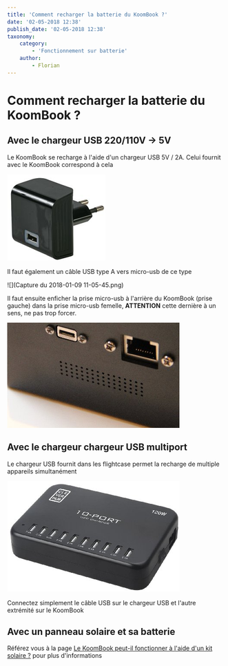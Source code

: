 ```yaml
---
title: 'Comment recharger la batterie du KoomBook ?'
date: '02-05-2018 12:38'
publish_date: '02-05-2018 12:38'
taxonomy:
    category:
        - 'Fonctionnement sur batterie'
    author:
        - Florian
---
```


# Comment recharger la batterie du KoomBook ?

## Avec le chargeur USB 220/110V -&gt; 5V

Le KoomBook se recharge à l'aide d'un chargeur USB 5V / 2A. Celui fournit avec le KoomBook correspond à cela

![](PW03053-40.jpg)

Il faut également un câble USB type A vers micro-usb de ce type

![](Capture du 2018-01-09 11-05-45.png)

Il faut ensuite enficher la prise micro-usb à l'arrière du KoomBook \(prise gauche\) dans la prise micro-usb femelle, **ATTENTION** cette dernière à un sens, ne pas trop forcer.

![](IMG_3216.JPG)

## Avec le chargeur chargeur USB multiport

Le chargeur USB fournit dans les flightcase permet la recharge de multiple appareils simultanément

![](serveimage2.jpeg)

Connectez simplement le câble USB sur le chargeur USB et l'autre extrémité sur le KoomBook

## Avec un panneau solaire et sa batterie

Référez vous à la page [Le KoomBook peut-il fonctionner à l'aide d'un kit solaire ?](le-koombook-peut-il-fonctionner-a-laide-dun-kit-solaire) pour plus d'informations

